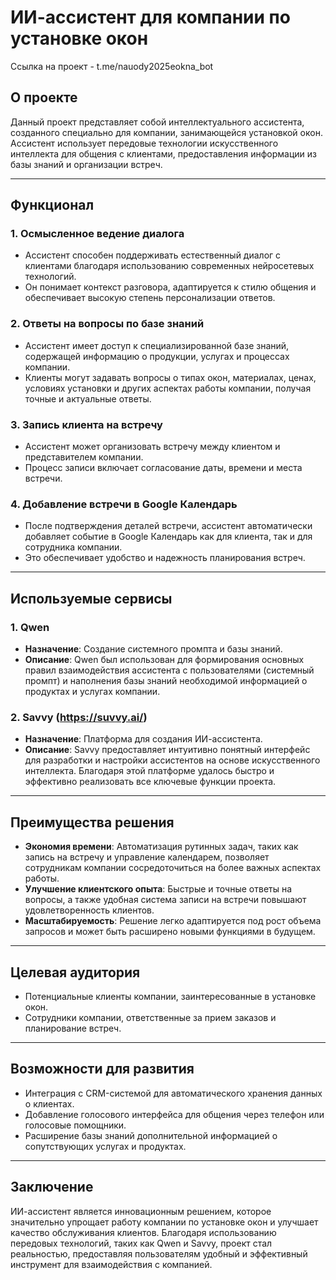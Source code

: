 # ИИ-ассистент для компании по установке окон

Ссылка на проект - t.me/nauody2025eokna_bot

## О проекте

Данный проект представляет собой интеллектуального ассистента, созданного специально для компании, занимающейся установкой окон. Ассистент использует передовые технологии искусственного интеллекта для общения с клиентами, предоставления информации из базы знаний и организации встреч.

---

## Функционал

### 1. **Осмысленное ведение диалога**
   - Ассистент способен поддерживать естественный диалог с клиентами благодаря использованию современных нейросетевых технологий.
   - Он понимает контекст разговора, адаптируется к стилю общения и обеспечивает высокую степень персонализации ответов.

### 2. **Ответы на вопросы по базе знаний**
   - Ассистент имеет доступ к специализированной базе знаний, содержащей информацию о продукции, услугах и процессах компании.
   - Клиенты могут задавать вопросы о типах окон, материалах, ценах, условиях установки и других аспектах работы компании, получая точные и актуальные ответы.

### 3. **Запись клиента на встречу**
   - Ассистент может организовать встречу между клиентом и представителем компании.
   - Процесс записи включает согласование даты, времени и места встречи.

### 4. **Добавление встречи в Google Календарь**
   - После подтверждения деталей встречи, ассистент автоматически добавляет событие в Google Календарь как для клиента, так и для сотрудника компании.
   - Это обеспечивает удобство и надежность планирования встреч.

---

## Используемые сервисы

### 1. **Qwen**
   - **Назначение**: Создание системного промпта и базы знаний.
   - **Описание**: Qwen был использован для формирования основных правил взаимодействия ассистента с пользователями (системный промпт) и наполнения базы знаний необходимой информацией о продуктах и услугах компании.

### 2. **Savvy (https://suvvy.ai/)**
   - **Назначение**: Платформа для создания ИИ-ассистента.
   - **Описание**: Savvy предоставляет интуитивно понятный интерфейс для разработки и настройки ассистентов на основе искусственного интеллекта. Благодаря этой платформе удалось быстро и эффективно реализовать все ключевые функции проекта.

---

## Преимущества решения

- **Экономия времени**: Автоматизация рутинных задач, таких как запись на встречу и управление календарем, позволяет сотрудникам компании сосредоточиться на более важных аспектах работы.
- **Улучшение клиентского опыта**: Быстрые и точные ответы на вопросы, а также удобная система записи на встречи повышают удовлетворенность клиентов.
- **Масштабируемость**: Решение легко адаптируется под рост объема запросов и может быть расширено новыми функциями в будущем.

---

## Целевая аудитория

- Потенциальные клиенты компании, заинтересованные в установке окон.
- Сотрудники компании, ответственные за прием заказов и планирование встреч.

---

## Возможности для развития

- Интеграция с CRM-системой для автоматического хранения данных о клиентах.
- Добавление голосового интерфейса для общения через телефон или голосовые помощники.
- Расширение базы знаний дополнительной информацией о сопутствующих услугах и продуктах.

---

## Заключение

ИИ-ассистент является инновационным решением, которое значительно упрощает работу компании по установке окон и улучшает качество обслуживания клиентов. Благодаря использованию передовых технологий, таких как Qwen и Savvy, проект стал реальностью, предоставляя пользователям удобный и эффективный инструмент для взаимодействия с компанией.
